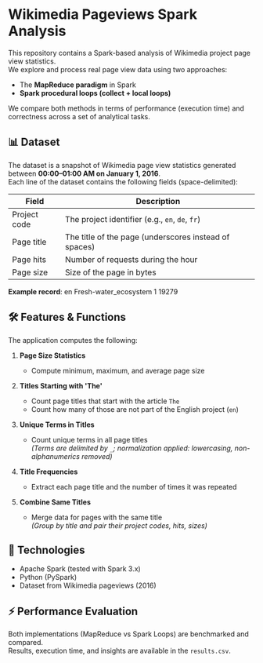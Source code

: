 # Wikimedia Pageviews Spark Analysis

This repository contains a Spark-based analysis of Wikimedia project page view statistics.  
We explore and process real page view data using two approaches:
- The **MapReduce paradigm** in Spark
- **Spark procedural loops (collect + local loops)**

We compare both methods in terms of performance (execution time) and correctness across a set of analytical tasks.

## 📊 Dataset

The dataset is a snapshot of Wikimedia page view statistics generated between **00:00–01:00 AM on January 1, 2016**.  
Each line of the dataset contains the following fields (space-delimited):

| Field        | Description                                   |
|--------------|-----------------------------------------------|
| Project code | The project identifier (e.g., `en`, `de`, `fr`) |
| Page title   | The title of the page (underscores instead of spaces) |
| Page hits    | Number of requests during the hour |
| Page size    | Size of the page in bytes |

**Example record**:
en Fresh-water_ecosystem 1 19279


## 🛠️ Features & Functions

The application computes the following:

1. **Page Size Statistics**
   - Compute minimum, maximum, and average page size

2. **Titles Starting with 'The'**
   - Count page titles that start with the article `The`
   - Count how many of those are not part of the English project (`en`)

3. **Unique Terms in Titles**
   - Count unique terms in all page titles  
   _(Terms are delimited by `_`; normalization applied: lowercasing, non-alphanumerics removed)_

4. **Title Frequencies**
   - Extract each page title and the number of times it was repeated

5. **Combine Same Titles**
   - Merge data for pages with the same title  
   _(Group by title and pair their project codes, hits, sizes)_

## 🚀 Technologies

- Apache Spark (tested with Spark 3.x)
- Python (PySpark)
- Dataset from Wikimedia pageviews (2016) 


## ⚡ Performance Evaluation

Both implementations (MapReduce vs Spark Loops) are benchmarked and compared.  
Results, execution time, and insights are available in the `results.csv`.


